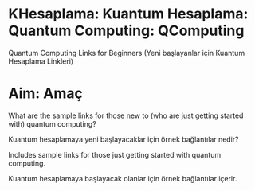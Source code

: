 # KHesaplama: Kuantum Hesaplama: Quantum Computing: QComputing

Quantum Computing Links for Beginners (Yeni başlayanlar için Kuantum Hesaplama Linkleri)

# Aim: Amaç

What are the sample links for those new to (who are just getting started with) quantum computing?

Kuantum hesaplamaya yeni başlayacaklar için örnek bağlantılar nedir?

Includes sample links for those just getting started with quantum computing.

Kuantum hesaplamaya başlayacak olanlar için örnek bağlantılar içerir.

